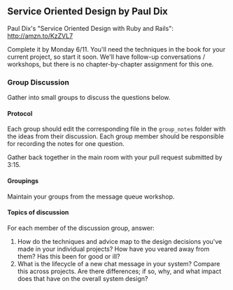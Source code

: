 ## Service Oriented Design by Paul Dix

Paul Dix's "Service Oriented Design with Ruby and Rails": http://amzn.to/KzZVL7

Complete it by Monday 6/11. You'll need the techniques in the book for your current project, so start it soon. We'll have follow-up conversations / workshops, but there is no chapter-by-chapter assignment for this one.

### Group Discussion

Gather into small groups to discuss the questions below.

#### Protocol

Each group should edit the corresponding file in the `group_notes` folder with the ideas from their discussion. 
Each group member should be responsible for recording the notes for one question.

Gather back together in the main room with your pull request submitted by 3:15.

#### Groupings

Maintain your groups from the message queue workshop.

#### Topics of discussion

For each member of the discussion group, answer:

1. How do the techniques and advice map to the design decisions you've made in your individual projects?
How have you veared away from them? Has this been for good or ill?
2. What is the lifecycle of a new chat message in your system? Compare this across projects.
Are there differences; if so, why, and what impact does that have on the overall system design?
